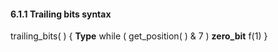 #### 6.1.1 Trailing bits syntax

<div class="syntax">
trailing_bits( ) {                                                    <b>Type</b>
    while ( get_position( ) & 7 )
        <b>zero_bit</b>                                                      f(1)
}

</div>
